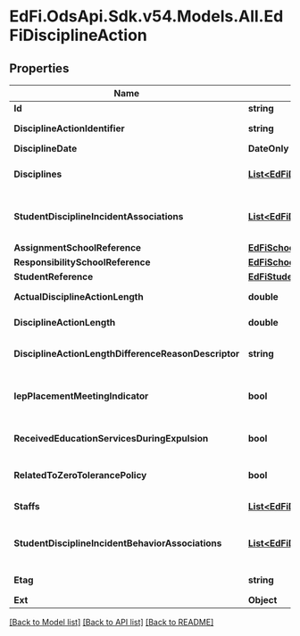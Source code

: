 # EdFi.OdsApi.Sdk.v54.Models.All.EdFiDisciplineAction

## Properties

Name | Type | Description | Notes
------------ | ------------- | ------------- | -------------
**Id** | **string** |  | [optional] 
**DisciplineActionIdentifier** | **string** | Identifier assigned by the education organization to the DisciplineAction. | 
**DisciplineDate** | **DateOnly** | The date of the DisciplineAction. | 
**Disciplines** | [**List&lt;EdFiDisciplineActionDiscipline&gt;**](EdFiDisciplineActionDiscipline.md) | An unordered collection of disciplineActionDisciplines. Type of action, such as removal from the classroom, used to discipline the student involved as a perpetrator in a discipline incident. | 
**StudentDisciplineIncidentAssociations** | [**List&lt;EdFiDisciplineActionStudentDisciplineIncidentAssociation&gt;**](EdFiDisciplineActionStudentDisciplineIncidentAssociation.md) | An unordered collection of disciplineActionStudentDisciplineIncidentAssociations. Reference to the DisciplineIncident associated with the DisciplineAction. | 
**AssignmentSchoolReference** | [**EdFiSchoolReference**](EdFiSchoolReference.md) |  | [optional] 
**ResponsibilitySchoolReference** | [**EdFiSchoolReference**](EdFiSchoolReference.md) |  | 
**StudentReference** | [**EdFiStudentReference**](EdFiStudentReference.md) |  | 
**ActualDisciplineActionLength** | **double** | Indicates the actual length in school days of a student&#39;s disciplinary assignment. | [optional] 
**DisciplineActionLength** | **double** | The length of time in school days for the DisciplineAction (e.g. removal, detention), if applicable. | [optional] 
**DisciplineActionLengthDifferenceReasonDescriptor** | **string** | Indicates the reason for the difference, if any, between the official and actual lengths of a student&#39;s disciplinary assignment. | [optional] 
**IepPlacementMeetingIndicator** | **bool** | An indication as to whether an offense and/or disciplinary action resulted in a meeting of a student&#39;s Individualized Education Program (IEP) team to determine appropriate placement. | [optional] 
**ReceivedEducationServicesDuringExpulsion** | **bool** | An indication of whether the student received educational services when removed from the regular school program for disciplinary reasons. | [optional] 
**RelatedToZeroTolerancePolicy** | **bool** | An indication of whether or not this disciplinary action taken against a student was imposed as a consequence of state or local zero tolerance policies. | [optional] 
**Staffs** | [**List&lt;EdFiDisciplineActionStaff&gt;**](EdFiDisciplineActionStaff.md) | An unordered collection of disciplineActionStaffs. The staff responsible for enforcing the DisciplineAction. | [optional] 
**StudentDisciplineIncidentBehaviorAssociations** | [**List&lt;EdFiDisciplineActionStudentDisciplineIncidentBehaviorAssociation&gt;**](EdFiDisciplineActionStudentDisciplineIncidentBehaviorAssociation.md) | An unordered collection of disciplineActionStudentDisciplineIncidentBehaviorAssociations. A reference to the behavior(s) by the student that led or contributed to this specific action. | [optional] 
**Etag** | **string** | A unique system-generated value that identifies the version of the resource. | [optional] 
**Ext** | **Object** | Extensions to the DisciplineAction entity. | [optional] 

[[Back to Model list]](../README.md#documentation-for-models) [[Back to API list]](../README.md#documentation-for-api-endpoints) [[Back to README]](../README.md)

